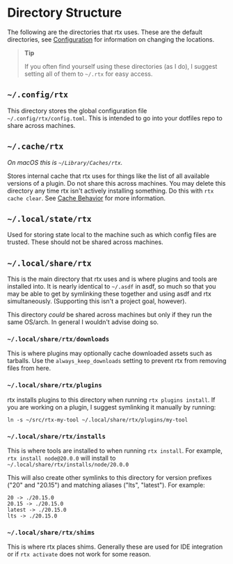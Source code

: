 # Directory Structure

The following are the directories that rtx uses.
These are the default directories, see
[Configuration](/configuration) for information on changing the locations.

> **Tip**
>
> If you often find yourself using these directories (as I do), I suggest setting all of them to `~/.rtx` for easy access.

## `~/.config/rtx`

This directory stores the global configuration file `~/.config/rtx/config.toml`. This is intended to go into your
dotfiles repo to share across machines.

## `~/.cache/rtx`

_On macOS this is `~/Library/Caches/rtx`._

Stores internal cache that rtx uses for things like the list of all available versions of a
plugin. Do not share this across machines. You may delete this directory any time rtx isn't actively installing something.
Do this with `rtx cache clear`.
See [Cache Behavior](/cache-behavior) for more information.

## `~/.local/state/rtx`

Used for storing state local to the machine such as which config files are trusted. These should not be shared across
machines.

## `~/.local/share/rtx`

This is the main directory that rtx uses and is where plugins and tools are installed into.
It is nearly identical to `~/.asdf` in asdf, so much so that you may be able to get by
symlinking these together and using asdf and rtx simultaneously. (Supporting this isn't a
project goal, however).

This directory _could_ be shared across machines but only if they run the same OS/arch. In general I wouldn't advise
doing so.

### `~/.local/share/rtx/downloads`

This is where plugins may optionally cache downloaded assets such as tarballs. Use the
`always_keep_downloads` setting to prevent rtx from removing files from here.

### `~/.local/share/rtx/plugins`

rtx installs plugins to this directory when running `rtx plugins install`. If you are working on a
plugin, I suggest
symlinking it manually by running:

```
ln -s ~/src/rtx-my-tool ~/.local/share/rtx/plugins/my-tool
```

### `~/.local/share/rtx/installs`

This is where tools are installed to when running `rtx install`. For example, `rtx install
node@20.0.0` will install to `~/.local/share/rtx/installs/node/20.0.0`

This will also create other symlinks to this directory for version prefixes ("20" and "20.15")
and matching aliases ("lts", "latest").
For example:

```
20 -> ./20.15.0
20.15 -> ./20.15.0
latest -> ./20.15.0
lts -> ./20.15.0
```

### `~/.local/share/rtx/shims`

This is where rtx places shims. Generally these are used for IDE integration or if `rtx activate`
does not work for some reason.
